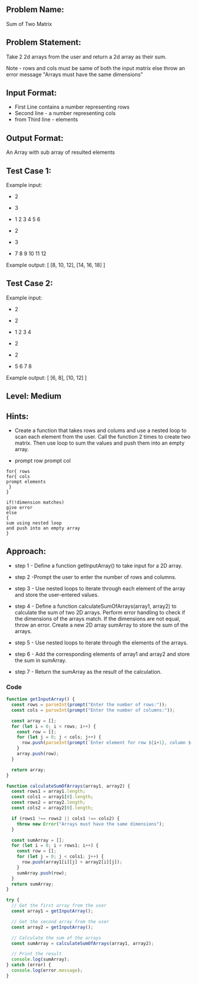 ## Problem Name:

Sum of Two Matrix

## Problem Statement:

Take 2 2d arrays from the user and return a 2d
array as their sum.

Note - rows and cols must be same of both the
input matrix else throw an error message "Arrays must have the same
dimensions"

## Input Format:

- First Line contains a number representing rows
- Second line - a number representing cols
- from Third line - elements

## Output Format:

An Array with sub array of resulted elements

## Test Case 1:

Example input:

- 2
- 3
- 1 2 3 4 5 6

- 2
- 3
- 7 8 9 10 11 12

Example output:
[
[8, 10, 12],
[14, 16, 18]
]

## Test Case 2:

Example input:

- 2
- 2
- 1 2 3 4

- 2
- 2
- 5 6 7 8

Example output:
[
[6, 8],
[10, 12]
]

## Level: Medium

## Hints:

- Create a function that takes rows and colums and
  use a nested loop to scan each element from
  the user.
  Call the function 2 times to create two matrix.
  Then use loop to sum the values and push them
  into an empty array.

- prompt row
  prompt col

```
for{ rows
for{ cols
prompt elements
 }
}

if(!dimension matches)
give error
else
{
sum using nested loop
and push into an empty array
}
```

## Approach:

- step 1 - Define a function getInputArray() to take input for a 2D array.

- step 2 -Prompt the user to enter the number of rows and columns.

- step 3 - Use nested loops to iterate through each element of the array
  and store the user-entered values.

- step 4 - Define a function calculateSumOfArrays(array1, array2) to calculate the
  sum of two 2D arrays. Perform error handling to check if the dimensions of the
  arrays match. If the dimensions are not equal, throw an error.
  Create a new 2D array sumArray to store the sum of the arrays.

- step 5 - Use nested loops to iterate through the elements of the arrays.

- step 6 - Add the corresponding elements of array1 and array2 and store the sum in
  sumArray.

- step 7 - Return the sumArray as the result of the calculation.

### Code

```JavaScript
function getInputArray() {
  const rows = parseInt(prompt("Enter the number of rows:"));
  const cols = parseInt(prompt("Enter the number of columns:"));

  const array = [];
  for (let i = 0; i < rows; i++) {
    const row = [];
    for (let j = 0; j < cols; j++) {
      row.push(parseInt(prompt(`Enter element for row ${i+1}, column ${j+1}:`)));
    }
    array.push(row);
  }

  return array;
}

function calculateSumOfArrays(array1, array2) {
  const rows1 = array1.length;
  const cols1 = array1[0].length;
  const rows2 = array2.length;
  const cols2 = array2[0].length;

  if (rows1 !== rows2 || cols1 !== cols2) {
    throw new Error("Arrays must have the same dimensions");
  }

  const sumArray = [];
  for (let i = 0; i < rows1; i++) {
    const row = [];
    for (let j = 0; j < cols1; j++) {
      row.push(array1[i][j] + array2[i][j]);
    }
    sumArray.push(row);
  }
  return sumArray;
}

try {
  // Get the first array from the user
  const array1 = getInputArray();

  // Get the second array from the user
  const array2 = getInputArray();

  // Calculate the sum of the arrays
  const sumArray = calculateSumOfArrays(array1, array2);

  // Print the result
  console.log(sumArray);
} catch (error) {
  console.log(error.message);
}
```
